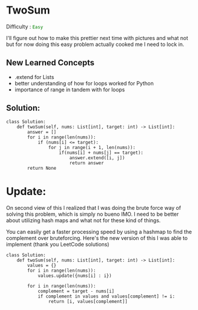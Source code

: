 # TwoSum

Difficulty : <code style="color : green">Easy</code>

I'll figure out how to make this prettier next time with pictures and what not but for now doing this easy problem actually cooked me I need to lock in.

## New Learned Concepts
- .extend for Lists
- better understanding of how for loops worked for Python
- importance of range in tandem with for loops

## Solution:
```
class Solution:
    def twoSum(self, nums: List[int], target: int) -> List[int]:
        answer = []
        for i in range(len(nums)):
            if (nums[i] <= target):
                for j in range(i + 1, len(nums)): 
                    if(nums[i] + nums[j] == target):
                        answer.extend([i, j])
                        return answer
        return None
```
# Update:
On second view of this I realized that I was doing the brute force way of solving this problem, which is
simply no bueno IMO. I need to be better about utilizing hash maps and what not for these kind of things.

You can easily get a faster processing speed by using a hashmap to find the complement over bruteforcing.
Here's the new version of this I was able to implement (thank you LeetCode solutions)

```
class Solution:
    def twoSum(self, nums: List[int], target: int) -> List[int]:
        values = {}
        for i in range(len(nums)):
            values.update({nums[i] : i})

        for i in range(len(nums)):
            complement = target - nums[i]
            if complement in values and values[complement] != i:
                return [i, values[complement]]
```
